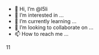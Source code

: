 - 👋 Hi, I’m @l5li
- 👀 I’m interested in ...
- 🌱 I’m currently learning ...
- 💞️ I’m looking to collaborate on ...
- 📫 How to reach me ...

<!---
l5li/l5li is a ✨ special ✨ repository because its `README.md` (this file) appears on your GitHub profile.
You can click the Preview link to take a look at your changes.
--->11
